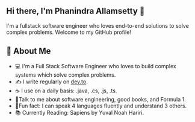 ## Hi there, I'm Phanindra Allamsetty 👋

I'm a fullstack software engineer who loves end-to-end solutions to solve complex problems. Welcome to my GitHub profile!


## 📘 About Me
- 💻 I'm a Full Stack Software Engineer who loves to build complex systems which solve complex problems.
- ✍️ I write regularly on [dev.to](https://dev.to/phaniallamsetty).
- ☕ I use on a daily basis: .java, .cs, .js, .ts.
- 📱Talk to me about software engineering, good books, and Formula 1.
- 📢Fun fact: I can speak 4 languages fluently and understand 3 others.
- 📚 Currently Reading: Sapiens by Yuval Noah Hariri.

<!--
**phaniallamsetty/phaniallamsetty** is a ✨ _special_ ✨ repository because its `README.md` (this file) appears on your GitHub profile.

Here are some ideas to get you started:

- 🔭 I’m currently working on ...
- 🌱 I’m currently learning ...
- 👯 I’m looking to collaborate on ...
- 🤔 I’m looking for help with ...
- 💬 Ask me about ...
- 📫 How to reach me: ...
- 😄 Pronouns: ...
- ⚡ Fun fact: ...
-->
